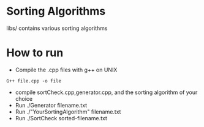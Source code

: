 # Sorting Algorithms

libs/ contains various sorting algorithms


# How to run
- Compile the .cpp files with g++ on UNIX

`G++ file.cpp -o file`

- compile sortCheck.cpp,generator.cpp, and the sorting algorithm of your choice
- Run ./Generator filename.txt
- Run ./"YourSortingAlgorithm" filename.txt
- Run ./SortCheck sorted-filename.txt
